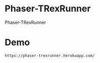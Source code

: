 # Phaser-TRexRunner
Phaser-TRexRunner

# Demo
```bash 
https://phaser-trexrunner.herokuapp.com/
```
